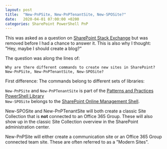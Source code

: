 ```yaml
---
layout: post
title:  "New-PnPSite, New-PnPTenantSite, New-SPOSite?"
date:   2020-04-01 07:00:00 +0200
categories: SharePoint PowerShell PnP
---
```

This was asked as a question on [SharePoint Stack Exchange](https://sharepoint.stackexchange.com/) but was removed before I had a chance to answer it. This is also why I thought: "Hey, maybe I should create a blog?"

The question was along the lines of:
    
    Why are there different commands to create new sites in SharePoint?
    New-PnPSite, New-PnPTenantSite, New-SPOSite? 

First difference: The commands belong to different sets of libraries:

`New-PnPSite` and `New-PnPTenantSite` is part of the [Patterns and Practices PowerShell Library][1]  
`New-SPOSite` belongs to the [SharePoint Online Management Shell][2].

New-SPOSite and New-PnPTenantSite will both create a classic Site Collection that is **not** connected to an Office 365 Group. These will also show up in the classic Site Collection overview in the SharePoint administration center.

New-PnPSite will either create a communication site or an Office 365 Group connected team site. These are often referred to as a "Modern Sites".




  [1]: https://docs.microsoft.com/en-us/powershell/sharepoint/sharepoint-pnp/sharepoint-pnp-cmdlets?view=sharepoint-ps
  [2]: https://docs.microsoft.com/en-us/powershell/sharepoint/sharepoint-online/connect-sharepoint-online?view=sharepoint-ps